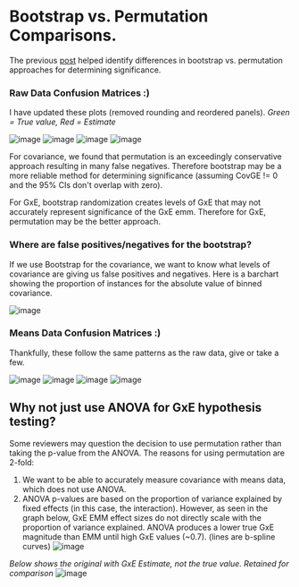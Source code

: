 # Bootstrap vs. Permutation Comparisons.

The previous [post](https://github.com/RCN-ECS/CnGV/blob/master/notebook/20200702_MAA_Discouraged.md) helped identify differences in bootstrap vs. permutation approaches for determining significance. 

### Raw Data Confusion Matrices :)

I have updated these plots (removed rounding and reordered panels). *Green = True value, Red = Estimate* 

![image](https://github.com/RCN-ECS/CnGV/blob/master/results/notebook_figs/7.7.BootstrapCovariance.png)
![image](https://github.com/RCN-ECS/CnGV/blob/master/results/notebook_figs/7.7.CovariancePermutation.png)
![image](https://github.com/RCN-ECS/CnGV/blob/master/results/notebook_figs/7.7.GxEBootstrap.png)
![image](https://github.com/RCN-ECS/CnGV/blob/master/results/notebook_figs/7.7.PermutationGxE.png)

For covariance, we found that permutation is an exceedingly conservative approach resulting in many false negatives. Therefore bootstrap may be a more reliable method for determining significance (assuming CovGE != 0 and the 95% CIs don't overlap with zero). 

For GxE, bootstrap randomization creates levels of GxE that may not accurately represent significance of the GxE emm. Therefore for GxE, permutation may be the better approach. 

### Where are false positives/negatives for the bootstrap? 
If we use Bootstrap for the covariance, we want to know what levels of covariance are giving us false positives and negatives. Here is a barchart showing the proportion of instances for the absolute value of binned covariance.

![image](https://github.com/RCN-ECS/CnGV/blob/master/results/notebook_figs/7.8.CovarianceBootstrapBarPlot.png)


### Means Data Confusion Matrices :) 

Thankfully, these follow the same patterns as the raw data, give or take a few. 

![image](https://github.com/RCN-ECS/CnGV/blob/master/results/notebook_figs/7.7.MeansCovarianceBootrap.png)
![image](https://github.com/RCN-ECS/CnGV/blob/master/results/notebook_figs/7.7.MeansCovariancePermutation.png)
![image](https://github.com/RCN-ECS/CnGV/blob/master/results/notebook_figs/7.7.MeansGxEBootstrap.png)
![image](https://github.com/RCN-ECS/CnGV/blob/master/results/notebook_figs/7.7.MeansGxEPermutation.png)

## Why not just use ANOVA for GxE hypothesis testing?

Some reviewers may question the decision to use permutation rather than taking the p-value from the ANOVA. The reasons for using permutation are 2-fold: 
1. We want to be able to accurately measure covariance with means data, which does not use ANOVA. 
2. ANOVA p-values are based on the proportion of variance explained by fixed effects (in this case, the interaction). However, as seen in the graph below, GxE EMM effect sizes do not directly scale with the proportion of variance explained. ANOVA produces a lower true GxE magnitude than EMM until high GxE values (~0.7). (lines are b-spline curves)
![image](https://github.com/RCN-ECS/CnGV/blob/master/results/notebook_figs/7.8.TrueGxEv.Omega.png)

*Below shows the original with GxE Estimate, not the true value. Retained for comparison*
![image](https://github.com/RCN-ECS/CnGV/blob/master/results/notebook_figs/7.7.GxEEmmVsAnova.png)


